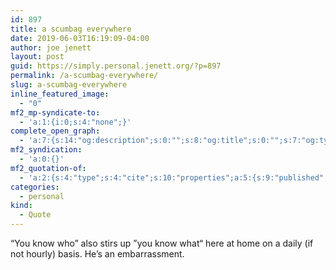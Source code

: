 ```yaml
---
id: 897
title: a scumbag everywhere
date: 2019-06-03T16:19:09-04:00
author: joe jenett
layout: post
guid: https://simply.personal.jenett.org/?p=897
permalink: /a-scumbag-everywhere/
slug: a-scumbag-everywhere
inline_featured_image:
  - "0"
mf2_mp-syndicate-to:
  - 'a:1:{i:0;s:4:"none";}'
complete_open_graph:
  - 'a:7:{s:14:"og:description";s:0:"";s:8:"og:title";s:0:"";s:7:"og:type";s:0:"";s:12:"twitter:card";s:7:"summary";s:15:"twitter:creator";s:0:"";s:19:"twitter:description";s:0:"";s:8:"og:image";s:0:"";}'
mf2_syndication:
  - 'a:0:{}'
mf2_quotation-of:
  - 'a:2:{s:4:"type";s:4:"cite";s:10:"properties";a:5:{s:9:"published";a:1:{i:0;s:25:"2019-06-03T12:52:27+01:00";}s:7:"updated";a:1:{i:0;s:25:"2019-06-03T12:52:27+01:00";}s:7:"summary";a:1:{i:0;s:97:"The orange one is barely off the plane and he’s blowing the racist dog whistle. What a scumbag.";}s:3:"url";a:1:{i:0;s:33:"https://stephenpieper.net/6374-2/";}s:6:"author";a:2:{s:4:"type";a:1:{i:0;s:6:"h-card";}s:10:"properties";a:3:{s:4:"name";a:1:{i:0;s:14:"Stephen Pieper";}s:3:"url";a:1:{i:0;s:41:"https://stephenpieper.net/author/spieper/";}s:5:"photo";a:1:{i:0;s:76:"https://secure.gravatar.com/avatar/72070adc972a5910164f457a5eec8081?s=40&r=g";}}}}}'
categories:
  - personal
kind:
  - Quote
---
```

“You know who” also stirs up ”you know what“ here at home on a daily (if not hourly) basis. He’s an embarrassment.